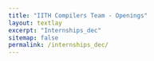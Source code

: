```yaml
---
title: "IITH Compilers Team - Openings"
layout: textlay
excerpt: "Internships_dec"
sitemap: false
permalink: /internships_dec/
---
```


<object data="https://docs.google.com/document/d/e/2PACX-1vRXfLqKMCUYefzmwI_52ko0mv5Ezjhtv1pyJCkUE5FEQwnvy8led07MsaLE6SuOyMCooO_WZhEhflyV/pub?embedded=true" width="100%" height="1500">
</object> 
